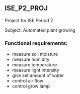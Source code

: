 ## ISE_P2_PROJ
Project for ISE Period 2






Subject: Automated plant growing


### Functional requirements:
- measure soil moisture
- measure humidity
- measure temperature
- measure light intensity
- give set amount of water
- control air flow
- control grow lamp